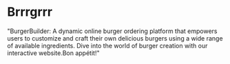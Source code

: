 # Brrrgrrr
 "BurgerBuilder: A dynamic online burger ordering platform that empowers users to customize and craft their own delicious burgers using a wide range of available ingredients. Dive into the world of burger creation with our interactive website.Bon appétit!"
